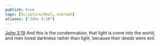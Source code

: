 ```yaml
---
publish: true
tags: [Scripture/NewT, noGraph]
aliases: ["John 3:19"]
---
```

[John 3:19](https://churchofjesuschrist.org/study/scriptures/nt/john/3?lang=eng&id=p19#p19) And this is the condemnation, that light is come into the world, and men loved darkness rather than light, because their deeds were evil.
